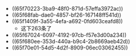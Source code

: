 - ((65f70223-3ba9-48f0-871d-57effa3972ac))
- ((65f68fab-dae0-4857-bf26-167148ff541d))
- ((65f1409f-3a55-4efa-a692-0fd603ceafd8))
	- 这下263条了
- ((65f67024-6097-4192-97cb-f57e3d00a234))
- ((65f680ee-353d-440a-b9c4-2b8669aeb42d))
- ((65f70e01-54d5-4d2f-8909-06ec03062455))